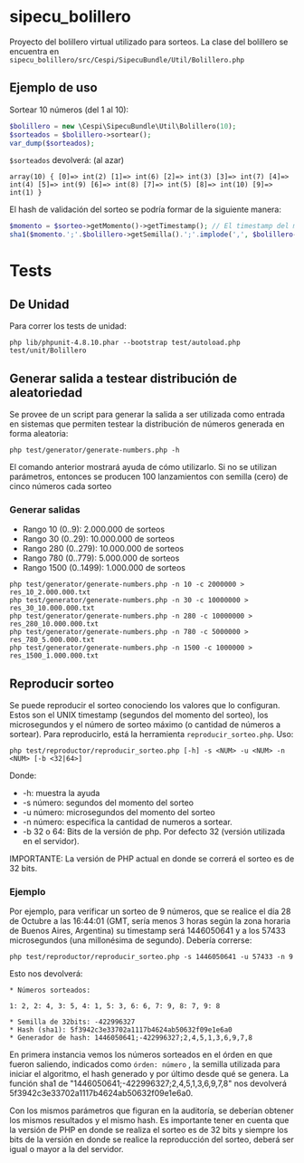 # sipecu_bolillero
Proyecto del bolillero virtual utilizado para sorteos. La clase del bolillero se encuentra en `sipecu_bolillero/src/Cespi/SipecuBundle/Util/Bolillero.php`


## Ejemplo de uso
Sortear 10 números (del 1 al 10):

```php
$bolillero = new \Cespi\SipecuBundle\Util\Bolillero(10);
$sorteados = $bolillero->sortear();
var_dump($sorteados);
```
`$sorteados` devolverá: (al azar)
```
array(10) { [0]=> int(2) [1]=> int(6) [2]=> int(3) [3]=> int(7) [4]=> int(4) [5]=> int(9) [6]=> int(8) [7]=> int(5) [8]=> int(10) [9]=> int(1) } 
```

El hash de validación del sorteo se podría formar de la siguiente manera:
```php
$momento = $sorteo->getMomento()->getTimestamp(); // El timestamp del mometo que finaliza y se guarda el sorteo
sha1($momento.';'.$bolillero->getSemilla().';'.implode(',', $bolillero->getNumerosSorteados()));
```

# Tests

## De Unidad

Para correr los tests de unidad:

```
php lib/phpunit-4.8.10.phar --bootstrap test/autoload.php test/unit/Bolillero
```

## Generar salida a testear distribución de aleatoriedad

Se provee de un script para generar la salida a ser utilizada como entrada en
sistemas que permiten testear la distribución de números generada en forma
aleatoria:

```
php test/generator/generate-numbers.php -h
```

El comando anterior mostrará ayuda de cómo utilizarlo. Si no se utilizan
parámetros, entonces se producen 100 lanzamientos con semilla (cero) de cinco
números cada sorteo

### Generar salidas

* Rango 10 (0..9): 2.000.000 de sorteos
* Rango 30 (0..29): 10.000.000 de sorteos
* Rango 280 (0..279): 10.000.000 de sorteos
* Rango 780 (0..779): 5.000.000 de sorteos
* Rango 1500 (0..1499): 1.000.000 de sorteos

```
php test/generator/generate-numbers.php -n 10 -c 2000000 > res_10_2.000.000.txt
php test/generator/generate-numbers.php -n 30 -c 10000000 > res_30_10.000.000.txt
php test/generator/generate-numbers.php -n 280 -c 10000000 > res_280_10.000.000.txt
php test/generator/generate-numbers.php -n 780 -c 5000000 > res_780_5.000.000.txt
php test/generator/generate-numbers.php -n 1500 -c 1000000 > res_1500_1.000.000.txt
```

## Reproducir sorteo

Se puede reproducir el sorteo conociendo los valores que lo configuran. Estos son el UNIX timestamp (segundos del momento del sorteo), los microsegundos y el número de sorteo máximo (o cantidad de números a sortear).
Para reproducirlo, está la herramienta `reproducir_sorteo.php`. Uso:

```
php test/reproductor/reproducir_sorteo.php [-h] -s <NUM> -u <NUM> -n <NUM> [-b <32|64>]
```
Donde:
  * -h: muestra la ayuda
  * -s número: segundos del momento del sorteo
  * -u número: microsegundos del momento del sorteo
  * -n número: especifica la cantidad de numeros a sortear.
  * -b 32 o 64: Bits de la versión de php. Por defecto 32 (versión utilizada en el servidor).
  
IMPORTANTE: La versión de PHP actual en donde se correrá el sorteo es de 32 bits.

### Ejemplo
Por ejemplo, para verificar un sorteo de 9 números, que se realice el día 28 de Octubre a las 16:44:01 (GMT, sería menos 3 horas según la zona horaria de Buenos Aires, Argentina) su timestamp será 1446050641 y a los 57433 microsegundos (una millonésima de segundo). Debería correrse:

```
php test/reproductor/reproducir_sorteo.php -s 1446050641 -u 57433 -n 9
```
Esto nos devolverá:
```
* Números sorteados:

1: 2, 2: 4, 3: 5, 4: 1, 5: 3, 6: 6, 7: 9, 8: 7, 9: 8

* Semilla de 32bits: -422996327
* Hash (sha1): 5f3942c3e33702a1117b4624ab50632f09e1e6a0
* Generador de hash: 1446050641;-422996327;2,4,5,1,3,6,9,7,8
```
En primera instancia vemos los números sorteados en el órden en que fueron saliendo, indicados como `órden: número` , la semilla utilizada para iniciar el algoritmo, el hash generado y por último desde qué se genera. La función sha1 de "1446050641;-422996327;2,4,5,1,3,6,9,7,8" nos devolverá 5f3942c3e33702a1117b4624ab50632f09e1e6a0.

Con los mismos parámetros que figuran en la auditoría, se deberían obtener los mismos resultados y el mismo hash.
Es importante tener en cuenta que la versión de PHP en donde se realiza el sorteo es de 32 bits y siempre los bits de la versión en donde se realice la reproducción del sorteo, deberá ser igual o mayor a la del servidor.

